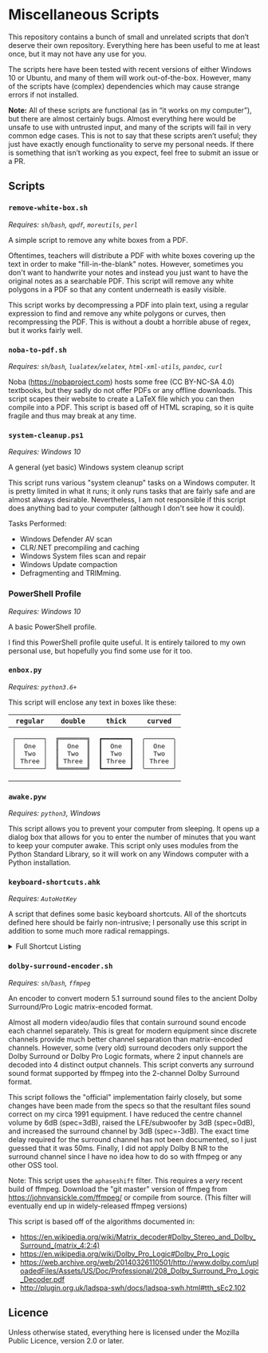 Miscellaneous Scripts
====================

This repository contains a bunch of small and unrelated scripts that don’t deserve their own repository. Everything here has been useful to me at least once, but it may not have any use for you. 

The scripts here have been tested with recent versions of either Windows 10 or Ubuntu, and many of them will work out-of-the-box. However, many of the scripts have (complex) dependencies which may cause strange errors if not installed.

**Note:** All of these scripts are functional (as in “it works on my computer”), but there are almost certainly bugs. Almost everything here would be unsafe to use with untrusted input, and many of the scripts will fail in very common edge cases. This is not to say that these scripts aren’t useful; they just have exactly enough functionality to serve my personal needs. If there is something that isn’t working as you expect, feel free to submit an issue or a PR.

Scripts
-------

### `remove-white-box.sh`
_Requires: `sh`/`bash`, `qpdf`, `moreutils`, `perl`_

A simple script to remove any white boxes from a PDF. 

Oftentimes, teachers will distribute a PDF with white boxes covering
up the text in order to make "fill-in-the-blank" notes. However,
sometimes you don't want to handwrite your notes and instead you just
want to have the original notes as a searchable PDF. This script will
remove any white polygons in a PDF so that any content underneath is
easily visible. 

This script works by decompressing a PDF into plain text, using a
regular expression to find and remove any white polygons or curves,
then recompressing the PDF. This is without a doubt a horrible abuse
of regex, but it works fairly well.

### `noba-to-pdf.sh`
_Requires: `sh`/`bash`, `lualatex`/`xelatex`, `html-xml-utils`, `pandoc`, `curl`_

Noba (https://nobaproject.com) hosts some free (CC BY-NC-SA 4.0)
textbooks, but they sadly do not offer PDFs or any offline downloads.
This script scapes their website to create a LaTeX file which you can
then compile into a PDF. This script is based off of HTML scraping, so
it is quite fragile and thus may break at any time.

### `system-cleanup.ps1`
_Requires: Windows 10_

A general (yet basic) Windows system cleanup script

This script runs various "system cleanup" tasks on a Windows computer.
It is pretty limited in what it runs; it only runs tasks that are fairly
safe and are almost always desirable. Nevertheless, I am not responsible
if this script does anything bad to your computer (although I don't
see how it could).

Tasks Performed:
- Windows Defender AV scan
- CLR/.NET precompiling and caching
- Windows System files scan and repair
- Windows Update compaction
- Defragmenting and TRIMming.

### PowerShell Profile
_Requires: Windows 10_

A basic PowerShell profile.

I find this PowerShell profile quite useful. It is entirely tailored to
my own personal use, but hopefully you find some use for it too.

### `enbox.py`
_Requires: `python3.6+`_

This script will enclose any text in boxes like these:

<!-- We have to use HTML here because you can't include multiline
code blocks in a table using markdown -->
<table> 
    <thead><tr>
        <th><code>regular</code></th>
        <th><code>double</code></th>
        <th><code>thick</code></th>
        <th><code>curved</code></th>
    </tr></thead>
    <tbody><tr>
        <td><pre>┌───────┐
│  One  │
│  Two  │
│ Three │
└───────┘
</pre></td>
        <td><pre>╔═══════╗
║  One  ║
║  Two  ║
║ Three ║
╚═══════╝</pre></td>
        <td><pre>┏━━━━━━━┓
┃  One  ┃
┃  Two  ┃
┃ Three ┃
┗━━━━━━━┛</pre></td>
        <td><pre>╭───────╮
│  One  │
│  Two  │
│ Three │
╰───────╯</pre></td>
    </tr></tbody>
</table>

### `awake.pyw`
_Requires: `python3`, Windows_

This script allows you to prevent your computer from sleeping. It opens
up a dialog box that allows for you to enter the number of minutes that
you want to keep your computer awake. This script only uses modules from
the Python Standard Library, so it will work on any Windows computer
with a Python installation.

### `keyboard-shortcuts.ahk`
_Requires: `AutoHotKey`_

A script that defines some basic keyboard shortcuts. All of the shortcuts defined here
should be fairly non-intrusive; I personally use this script in addition to some much 
more radical remappings.

<details><summary>Full Shortcut Listing</summary><dl>
    <dt> <code>Win</code> + <code>Z</code> </dt> <dd>Launch Windows Terminal</dd> 
    <dt> <code>Win</code> + <code>Shift</code> + <code>Z</code> </dt> <dd>Launch Windown Terminal as Admin</dd> 
    <dt> <code>Win</code> + <code>Ctrl</code> + <code>Space</code> </dt> <dd>Make the current window s-on-top</dd> 
    <dt> <code>Win</code> + <code>Shift</code> + <code>Space</code> </dt> <dd>Insert narrow no-break space</dd> 
    <dt> <code>Win</code> + <code>Numpad Minus</code> </dt> <dd>Insert En Dash</dd> 
    <dt> <code>Win</code> + <code>Shift</code> + <code>Numpad Minus</code> </dt> <dd>Insert Em Dash</dd> 
    <dt> <code>Win</code> + <code>Numpad Asterisk</code> </dt> <dd>Insert Multiplication Sign</dd> 
    <dt> <code>Win</code> + <code>Numpad Slash</code> </dt> <dd>Insert Division Sign</dd> 
    <dt> <code>Win</code> + <code>Shift</code> + <code>^</code> , Any Digit </dt> <dd>Insert Superscript number</dd> 
    <dt> <code>Win</code> + <code>Shift</code> + <code>_</code> , Any Digit </dt> <dd>Insert Subscript number</dd> 
    <dt> <code>Win</code> + <code>Ctrl</code> + <code>G</code> , Any Letter </dt> <dd>Insert Greek Letter</dd> 
    <dt> <code>Win</code> + <code>Ctrl</code> + <code>.</code> </dt> <dd>Insert Ellipsis </dd> 
    <dt> <code>Win</code> + <code>Ctrl</code> + <code>V</code> </dt> <dd>Paste as Plain Text</dd> 
    <dt> <code>Win</code> + <code>Ctrl</code> + <code>C</code> </dt> <dd>Rapidly left-click until any keyboard key is pressed</dd> 
    <dt> Three Finger Touchpad Tap </dt> <dd>Middle Click</dd>
</dl></details>

### `dolby-surround-encoder.sh`
_Requires: `sh`/`bash`, `ffmpeg`_

An encoder to convert modern 5.1 surround sound files to the ancient
Dolby Surround/Pro Logic matrix-encoded format.

Almost all modern video/audio files that contain surround sound encode
each channel separately. This is great for modern equipment since
discrete channels provide much better channel separation than
matrix-encoded channels. However, some (very old) surround decoders
only support the Dolby Surround or Dolby Pro Logic formats, where 2 
input channels are decoded into 4 distinct output channels. This
script converts any surround sound format supported by ffmpeg into 
the 2-channel Dolby Surround format.

This script follows the "official" implementation fairly closely, but
some changes have been made from the specs so that the resultant files
sound correct on my circa 1991 equipment. I have reduced the centre
channel volume by 6dB (spec=3dB),  raised the LFE/subwoofer by 
3dB (spec=0dB), and increased the surround channel by 3dB (spec=-3dB). 
The exact time delay required for the surround channel has not been 
documented, so I just guessed that it was 50ms. Finally, I did not 
apply Dolby B NR to the surround channel since I have no idea how to do 
so with ffmpeg or any other OSS tool. 

Note: This script uses the `aphaseshift` filter. This requires a *very*
recent build of ffmpeg. Download the "git master" version of ffmpeg from
https://johnvansickle.com/ffmpeg/ or compile from source. (This filter 
will eventually end up in widely-released ffmpeg versions)

This script is based off of the algorithms documented in:
  - https://en.wikipedia.org/wiki/Matrix_decoder#Dolby_Stereo_and_Dolby_Surround_(matrix_4:2:4)
  - https://en.wikipedia.org/wiki/Dolby_Pro_Logic#Dolby_Pro_Logic
  - https://web.archive.org/web/20140326110501/http://www.dolby.com/uploadedFiles/Assets/US/Doc/Professional/208_Dolby_Surround_Pro_Logic_Decoder.pdf
  - http://plugin.org.uk/ladspa-swh/docs/ladspa-swh.html#tth_sEc2.102

Licence
-------

Unless otherwise stated, everything here is licensed under the Mozilla Public Licence, version 2.0 or later.
